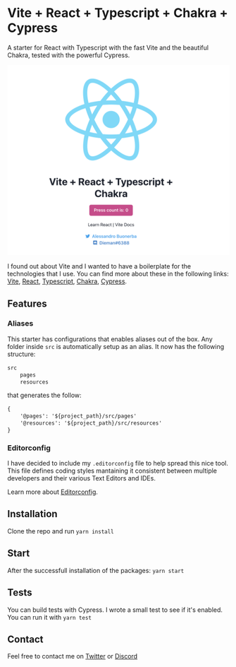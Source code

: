 # Vite + React + Typescript + Chakra + Cypress

A starter for React with Typescript with the fast Vite and the beautiful Chakra, tested with the powerful Cypress.

![Vite + React + Typescript + Chakra + Cypress Starter](/src/resources/images/screenshot.png)

I found out about Vite and I wanted to have a boilerplate for the technologies that I use. You can find more about these in the following links: [Vite](https://github.com/vitejs/vite), [React](https://reactjs.org/), [Typescript](https://www.typescriptlang.org/), [Chakra](https://chakra-ui.com/), [Cypress](https://www.cypress.io/).

## Features

### Aliases

This starter has configurations that enables aliases out of the box. Any folder inside `src` is automatically setup as an alias. It now has the following structure:

```
src
    pages
    resources
```

that generates the follow:

```
{
    '@pages': '${project_path}/src/pages'
    '@resources': '${project_path}/src/resources'
}
```

### Editorconfig

I have decided to include my `.editorconfig` file to help spread this nice tool. This file defines coding styles mantaining it consistent between multiple developers and their various Text Editors and IDEs.

Learn more about [Editorconfig](https://editorconfig.org/).

## Installation

Clone the repo and run `yarn install`

## Start

After the successfull installation of the packages: `yarn start`

## Tests

You can build tests with Cypress. I wrote a small test to see if it's enabled. You can run it with `yarn test`

## Contact

Feel free to contact me on [Twitter](https://twitter.com/dieman_) or [Discord](https://discordapp.com/users/160512379510194187)

